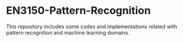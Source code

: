 # EN3150-Pattern-Recognition
This repository includes some codes and implementations related with pattern recognition and machine learning domains.

